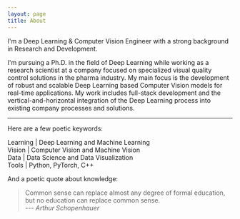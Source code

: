 ```yaml
---
layout: page
title: About
---
```


<!--- <img style="float: left; margin: 0px 16px 0px 0px;" class="profilepic" src="public/stock.png" /> -->
I'm a Deep Learning & Computer Vision Engineer with a strong background in Research and Development. 
<!--- <br/><br/><br/><br/><br/><br/> -->

I'm pursuing a Ph.D. in the field of Deep Learning while working as a research scientist at a company focused on specialized visual quality control solutions in the pharma industry. My main focus is the development of robust and scalable Deep Learning based Computer Vision models for real-time applications. My work includes full-stack development and the vertical-and-horizontal integration of the Deep Learning process into existing company processes and solutions.

------

Here are a few poetic keywords:

Learning \| Deep Learning and Machine Learning<br/>
Vision \| Computer Vision and Machine Vision<br/>
Data \| Data Science and Data Visualization<br/>
Tools \| Python, PyTorch, C++<br/>

And a poetic quote about knowledge:
> Common sense can replace almost any degree of formal education, but no education can replace common sense.<br/>
> --- <cite>Arthur Schopenhauer</cite>

<!--- Natürlicher Verstand kann fast jeden Grad von Bildung ersetzen, aber keine Bildung den natürlichen Verstand.<br/> -->
